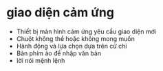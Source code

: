 # giao diện cảm ứng
- Thiết bị màn hình cảm ứng yêu cầu giao diện mới
- Chuột không thể hoặc không mong muốn
- Hành động và lựa chọn dựa trên cử chỉ
- Bàn phím ảo để nhập văn bản
- lời nói mệnh lệnh